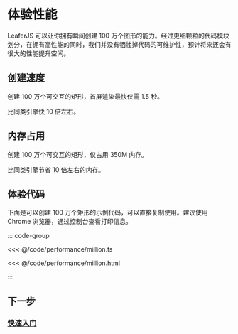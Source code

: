 # 体验性能

LeaferJS 可以让你拥有瞬间创建 100 万个图形的能力。经过更细颗粒的代码模块划分，在拥有高性能的同时，我们并没有牺牲掉代码的可维护性，预计将来还会有很大的性能提升空间。

## 创建速度

创建 100 万个可交互的矩形，首屏渲染最快仅需 1.5 秒。

比同类引擎快 10 倍左右。

## 内存占用

创建 100 万个可交互的矩形，仅占用 350M 内存。

比同类引擎节省 10 倍左右的内存。

## 体验代码

下面是可以创建 100 万个矩形的示例代码，可以直接复制使用。建议使用 Chrome 浏览器，通过控制台查看打印信息。

::: code-group

<<< @/code/performance/million.ts

<<< @/code/performance/million.html

:::

## 下一步

### [快速入门](/guide/basic/app)
